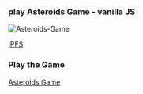 ### play Asteroids Game - vanilla JS

![Asteroids-Game](https://user-images.githubusercontent.com/52472445/236700773-e423af1a-a445-4e42-9c5a-2a66f509e8d6.gif)

[IPFS](https://ipfs.io/ipns/k51qzi5uqu5dlx07i9dkupevgusuti10wz7b3fpck93mrsc7th34buebbenv1z)

### Play the Game
[Asteroids Game](play-asteroids-game.surge.sh)


